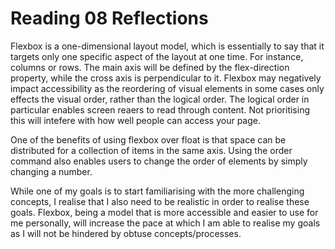# Reading 08 Reflections

Flexbox is a one-dimensional layout model, which is essentially to say that it targets only one specific aspect of the layout at one time. For instance, columns or rows. The main axis will be defined by the flex-direction property, while the cross axis is perpendicular to it. Flexbox may negatively impact accessibility as the reordering of visual elements in some cases only effects the visual order, rather than the logical order. The logical order in particular enables screen reaers to read through content. Not prioritising this will intefere with how well people can access your page.

One of the benefits of using flexbox over float is that space can be distributed for a collection of items in the same axis. Using the order command also enables users to change the order of elements by simply changing a number.

While one of my goals is to start familiarising with the more challenging concepts, I realise that I also need to be realistic in order to realise these goals. Flexbox, being a model that is more accessible and easier to use for me personally, will increase the pace at which I am able to realise my goals as I will not be hindered by obtuse concepts/processes.
